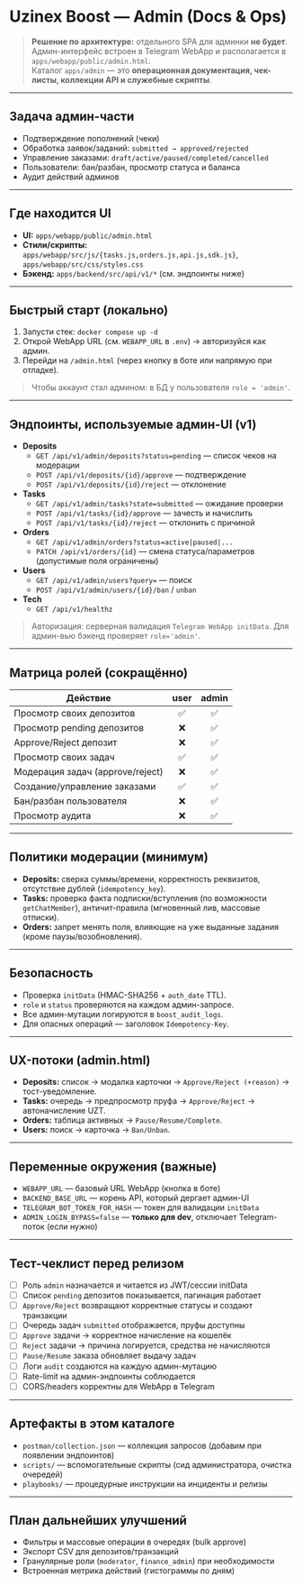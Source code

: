# Uzinex Boost — Admin (Docs & Ops)

> **Решение по архитектуре:** отдельного SPA для админки **не будет**. Админ-интерфейс встроен в Telegram WebApp и располагается в `apps/webapp/public/admin.html`.  
> Каталог `apps/admin` — это **операционная документация, чек-листы, коллекции API и служебные скрипты**.

---

## Задача админ-части
- Подтверждение пополнений (чеки)  
- Обработка заявок/заданий: `submitted → approved/rejected`  
- Управление заказами: `draft/active/paused/completed/cancelled`  
- Пользователи: бан/разбан, просмотр статуса и баланса  
- Аудит действий админов

---

## Где находится UI
- **UI:** `apps/webapp/public/admin.html`
- **Стили/скрипты:** `apps/webapp/src/js/{tasks.js,orders.js,api.js,sdk.js}`, `apps/webapp/src/css/styles.css`
- **Бэкенд:** `apps/backend/src/api/v1/*` (см. эндпоинты ниже)

---

## Быстрый старт (локально)
1. Запусти стек: `docker compose up -d`  
2. Открой WebApp URL (см. `WEBAPP_URL` в `.env`) → авторизуйся как админ.  
3. Перейди на `/admin.html` (через кнопку в боте или напрямую при отладке).

> Чтобы аккаунт стал админом: в БД у пользователя `role = 'admin'`.

---

## Эндпоинты, используемые админ-UI (v1)
- **Deposits**
  - `GET /api/v1/admin/deposits?status=pending` — список чеков на модерации  
  - `POST /api/v1/deposits/{id}/approve` — подтверждение  
  - `POST /api/v1/deposits/{id}/reject` — отклонение
- **Tasks**
  - `GET /api/v1/admin/tasks?state=submitted` — ожидание проверки  
  - `POST /api/v1/tasks/{id}/approve` — зачесть и начислить  
  - `POST /api/v1/tasks/{id}/reject` — отклонить с причиной
- **Orders**
  - `GET /api/v1/admin/orders?status=active|paused|...`  
  - `PATCH /api/v1/orders/{id}` — смена статуса/параметров (допустимые поля ограничены)
- **Users**
  - `GET /api/v1/admin/users?query=` — поиск  
  - `POST /api/v1/admin/users/{id}/ban` / `unban`
- **Tech**
  - `GET /api/v1/healthz`

> Авторизация: серверная валидация `Telegram WebApp initData`. Для админ-вью бэкенд проверяет `role='admin'`.

---

## Матрица ролей (сокращённо)

| Действие                       | user | admin |
|--------------------------------|:----:|:-----:|
| Просмотр своих депозитов       |  ✅  |  ✅   |
| Просмотр pending депозитов     |  ❌  |  ✅   |
| Approve/Reject депозит         |  ❌  |  ✅   |
| Просмотр своих задач           |  ✅  |  ✅   |
| Модерация задач (approve/reject)| ❌  |  ✅   |
| Создание/управление заказами   |  ✅  |  ✅   |
| Бан/разбан пользователя        |  ❌  |  ✅   |
| Просмотр аудита                |  ❌  |  ✅   |

---

## Политики модерации (минимум)
- **Deposits:** сверка суммы/времени, корректность реквизитов, отсутствие дублей (`idempotency_key`).  
- **Tasks:** проверка факта подписки/вступления (по возможности `getChatMember`), античит-правила (мгновенный лив, массовые отписки).  
- **Orders:** запрет менять поля, влияющие на уже выданные задания (кроме паузы/возобновления).

---

## Безопасность
- Проверка `initData` (HMAC-SHA256 + `auth_date` TTL).  
- `role` и `status` проверяются на каждом админ-запросе.  
- Все админ-мутации логируются в `boost_audit_logs`.  
- Для опасных операций — заголовок `Idempotency-Key`.

---

## UX-потоки (admin.html)
- **Deposits:** список → модалка карточки → `Approve/Reject (+reason)` → тост-уведомление.  
- **Tasks:** очередь → предпросмотр пруфа → `Approve/Reject` → автоначисление UZT.  
- **Orders:** таблица активных → `Pause/Resume/Complete`.  
- **Users:** поиск → карточка → `Ban/Unban`.

---

## Переменные окружения (важные)
- `WEBAPP_URL` — базовый URL WebApp (кнопка в боте)  
- `BACKEND_BASE_URL` — корень API, который дергает админ-UI  
- `TELEGRAM_BOT_TOKEN_FOR_HASH` — токен для валидации `initData`  
- `ADMIN_LOGIN_BYPASS=false` — **только для dev**, отключает Telegram-поток (если нужно)

---

## Тест-чеклист перед релизом
- [ ] Роль `admin` назначается и читается из JWT/сессии initData  
- [ ] Список `pending` депозитов показывается, пагинация работает  
- [ ] `Approve/Reject` возвращают корректные статусы и создают транзакции  
- [ ] Очередь задач `submitted` отображается, пруфы доступны  
- [ ] `Approve` задачи → корректное начисление на кошелёк  
- [ ] `Reject` задачи → причина логируется, средства не начисляются  
- [ ] `Pause/Resume` заказа обновляет выдачу задач  
- [ ] Логи `audit` создаются на каждую админ-мутацию  
- [ ] Rate-limit на админ-эндпоинты соблюдается  
- [ ] CORS/headers корректны для WebApp в Telegram

---

## Артефакты в этом каталоге
- `postman/collection.json` — коллекция запросов (добавим при появлении эндпоинтов)
- `scripts/` — вспомогательные скрипты (сид администратора, очистка очередей)
- `playbooks/` — процедурные инструкции на инциденты и релизы

---

## План дальнейших улучшений
- Фильтры и массовые операции в очередях (bulk approve)  
- Экспорт CSV для депозитов/транзакций  
- Гранулярные роли (`moderator`, `finance_admin`) при необходимости  
- Встроенная метрика действий (гистограммы по дням)

